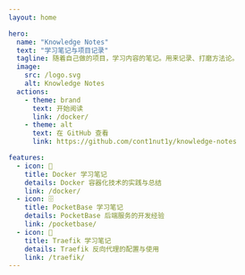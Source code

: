 ```yaml
---
layout: home

hero:
  name: "Knowledge Notes"
  text: "学习笔记与项目记录"
  tagline: 随着自己做的项目，学习内容的笔记。用来记录、打磨方法论。
  image:
    src: /logo.svg
    alt: Knowledge Notes
  actions:
    - theme: brand
      text: 开始阅读
      link: /docker/
    - theme: alt
      text: 在 GitHub 查看
      link: https://github.com/cont1nut1y/knowledge-notes

features:
  - icon: 🐳
    title: Docker 学习笔记
    details: Docker 容器化技术的实践与总结
    link: /docker/
  - icon: 🗄️
    title: PocketBase 学习笔记
    details: PocketBase 后端服务的开发经验
    link: /pocketbase/
  - icon: 🔀
    title: Traefik 学习笔记
    details: Traefik 反向代理的配置与使用
    link: /traefik/
---
```

